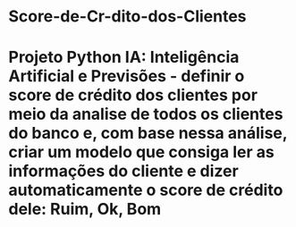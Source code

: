 # Score-de-Cr-dito-dos-Clientes
# Projeto Python IA: Inteligência Artificial e Previsões - definir o score de crédito dos clientes por meio da analise de todos os clientes do banco e, com base nessa análise, criar um modelo que consiga ler as informações do cliente e dizer automaticamente o score de crédito dele: Ruim, Ok, Bom

